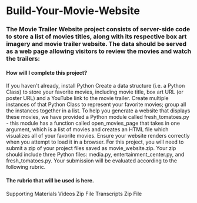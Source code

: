 # Build-Your-Movie-Website


### The Movie Trailer Website project consists of server-side code to store a list of movies titles, along with its respective box art imagery and movie trailer website. The data should be served as a web page allowing visitors to review the movies and watch the trailers:


#### How will I complete this project?
If you haven't already, install Python
Create a data structure (i.e. a Python Class) to store your favorite movies, including movie title, box art URL (or poster URL) and a YouTube link to the movie trailer.
Create multiple instances of that Python Class to represent your favorite movies; group all the instances together in a list.
To help you generate a website that displays these movies, we have provided a Python module called fresh_tomatoes.py - this module has a function called open_movies_page that takes in one argument, which is a list of movies and creates an HTML file which visualizes all of your favorite movies.
Ensure your website renders correctly when you attempt to load it in a browser.
For this project, you will need to submit a zip of your project files saved as movie_website.zip. Your zip should include three Python files: media.py, entertainment_center.py, and fresh_tomatoes.py. Your submission will be evaluated according to the following rubric.

#### The rubric that will be used is here.
Supporting Materials
 Videos Zip File
 Transcripts Zip File
